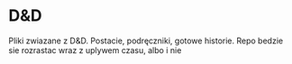 # D&D
Pliki zwiazane z D&D. Postacie, podręczniki, gotowe historie. Repo bedzie sie rozrastac wraz z uplywem czasu, albo i nie
